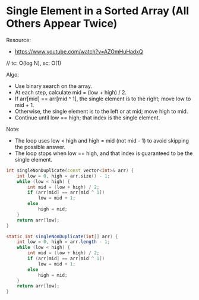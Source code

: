 # Single Element in a Sorted Array (All Others Appear Twice)

Resource:
- https://www.youtube.com/watch?v=AZOmHuHadxQ

// tc: O(log N), sc: O(1)

Algo:
- Use binary search on the array.
- At each step, calculate mid = (low + high) / 2.
- If arr[mid] == arr[mid ^ 1], the single element is to the right; move low to mid + 1.
- Otherwise, the single element is to the left or at mid; move high to mid.
- Continue until low == high; that index is the single element.

Note:
- The loop uses low < high and high = mid (not mid - 1) to avoid skipping the possible answer.
- The loop stops when low == high, and that index is guaranteed to be the single element.

```cpp
int singleNonDuplicate(const vector<int>& arr) {
    int low = 0, high = arr.size() - 1;
    while (low < high) {
        int mid = (low + high) / 2;
        if (arr[mid] == arr[mid ^ 1])
            low = mid + 1;
        else
            high = mid;
    }
    return arr[low];
}
```

```java
static int singleNonDuplicate(int[] arr) {
    int low = 0, high = arr.length - 1;
    while (low < high) {
        int mid = (low + high) / 2;
        if (arr[mid] == arr[mid ^ 1])
            low = mid + 1;
        else
            high = mid;
    }
    return arr[low];
}
```